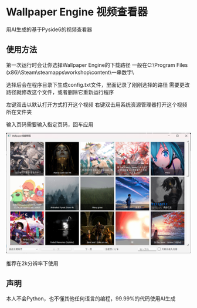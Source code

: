 # Wallpaper Engine 视频查看器
用AI生成的基于Pyside6的视频查看器

## 使用方法
第一次运行时会让你选择Wallpaper Engine的下载路径
一般在C:\Program Files (x86)\Steam\steamapps\workshop\content\一串数字\

选择后会在程序目录下生成config.txt文件，里面记录了刚刚选择的路径
需要更改路径就修改这个文件，或者删除它重新运行程序

左键双击以默认打开方式打开这个视频
右键双击用系统资源管理器打开这个视频所在文件夹

输入页码需要输入指定页码，回车应用

![Image](/Snipaste_2024-11-22_06-08-54.png)

推荐在2k分辨率下使用

## 声明
本人不会Python，也不懂其他任何语言的编程，99.99%的代码使用AI生成
